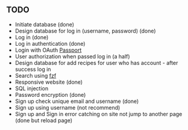 ## TODO

-   Initiate database (done)
-   Design database for log in (username, password) (done)
-   Log in (done)
-   Log in authentication (done)
-   Login with OAuth [Passport](https://www.passportjs.org/)
-   User authorization when passed log in (a half)
-   Design database for add recipes for user who has account - after success log in
-   Search using [fzf](https://www.npmjs.com/package/fzf)
-   Responsive website (done)
-   SQL injection
-   Password encryption (done)
-   Sign up check unique email and username (done)
-   Sign up using username (not recommend)
-   Sign up and Sign in error catching on site not jump to another page (done but reload page)
